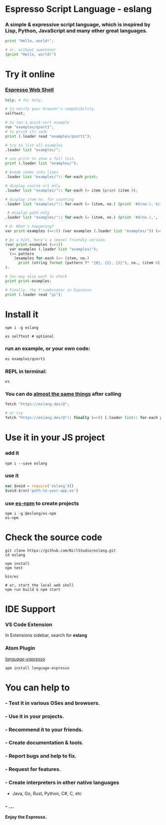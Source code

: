 # Espresso Script Language - eslang
### A simple &amp; expressive script language, which is inspired by Lisp, Python, JavaScript and many other great languages.
```python
print "Hello, world!";

# or, without sweetener
(print "Hello, world!")
```

# Try it online
### [Espresso Web Shell](https://eslang.dev)
```python
help; # for help.

# to verify your browser's compatibility.
selftest;

# to run a quick-sort example
run "examples/qsort1";
# to print its code
print (.loader read "examples/qsort1");

# try to list all examples
.loader list "examples/";

# use print to show a full list.
print (.loader list "examples/");

# break items into lines
.loader list "examples/":: for-each print;

# display source url only
.loader list "examples/":: for-each (= item (print (item 0);

# display item no. for counting
.loader list "examples/":: for-each (= (item, no.) (print '#$(no.), $(item 0)');

 # display path only
.loader list "examples/":: for-each (= (item, no.) (print '#$(no.),', (var url (item 0):: slice (url first-of "examples/");

# Q: What's happening?
var print-examples (=>:() (var examples (.loader list "examples/")) (=> pattern (examples for-each (=> (item, no.) (print (string format (pattern ?* "{0}, {1}, {2}"), no., (item 0), (item 1);

# As a hint, here's a (more) friendly version.
(var print-examples (=>:()
  var examples (.loader list "examples/");
  (=> pattern
    (examples for-each (=> (item, no.)
      print (string format (pattern ?* "{0}, {1}, {2}"), no., (item 0), (item 1);
).

# You may also want to check
print print-examples;

# Finally, the Y-combinator in Espresso
print (.loader read "yc");
```

# Install it
```shell
npm i -g eslang

es selftest # optional
```

### run an example, or your own code:
```shell
es examples/qsort1
```

### REPL in terminal:
```shell
es
```
### You can do [almost the same things](#try-it-online) after calling
```python
fetch "https://eslang.dev/@";

# or try
fetch "https://eslang.dev/@":: finally (=>() (.loader list:: for-each print);
```

# Use it in your JS project
### add it
```shell
npm i --save eslang
```

### use it
```javascript
var $void = require('eslang')()
$void.$run('path-to-your-app.es')
```

### use [es-npm](https://www.npmjs.com/package/@eslang/es-npm) to create projects
```shell
npm i -g @eslang/es-npm
es-npm
```

# Check the source code
```shell
git clone https://github.com/NirlStudio/eslang.git
cd eslang

npm install
npm test

bin/es

# or, start the local web shell
npm run build & npm start
```

# IDE Support
### VS Code Extension
In Extensions sidebar, search for **eslang**

### Atom Plugin
[*language-espresso*](https://github.com/NirlStudio/language-espresso)
```shell
apm install language-espresso
```

# You can help to
### - Test it in various OSes and browsers.
### - Use it in your projects.
### - Recommend it to your friends.
### - Create documentation & tools.
### - Report bugs and help to fix.
### - Request for features.
### - Create interpreters in other native languages
  - Java, Go, Rust, Python, C#, C, etc
### - ...

**Enjoy the Espresso.**
